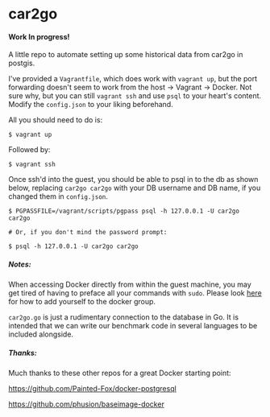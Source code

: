 car2go
======

#### Work In progress!

A little repo to automate setting up some historical data from car2go in postgis.

I've provided a `Vagrantfile`, which does work with `vagrant up`, but the port forwarding doesn't seem to work
from the host -> Vagrant -> Docker.  Not sure why, but you can still `vagrant ssh` and use `psql` to your heart's
content.  Modify the `config.json` to your liking beforehand.

All you should need to do is:
```shell
$ vagrant up
```

Followed by:
```shell
$ vagrant ssh
```

Once ssh'd into the guest, you should be able to psql in to the db as shown below, replacing `car2go car2go` with
your DB username and DB name, if you changed them in `config.json`.

```shell
$ PGPASSFILE=/vagrant/scripts/pgpass psql -h 127.0.0.1 -U car2go car2go

# Or, if you don't mind the password prompt:

$ psql -h 127.0.0.1 -U car2go car2go
```

##### Notes:

When accessing Docker directly from within the guest machine, you may get tired of having to preface all your commands with `sudo`.
Please look [here](http://docs.docker.com/installation/ubuntulinux/#giving-non-root-access) for how to add yourself to the docker group.

`car2go.go` is just a rudimentary connection to the database in Go. It is intended that we can write our benchmark
code in several languages to be included alongside.

##### Thanks:
Much thanks to these other repos for a great Docker starting point:

https://github.com/Painted-Fox/docker-postgresql

https://github.com/phusion/baseimage-docker
